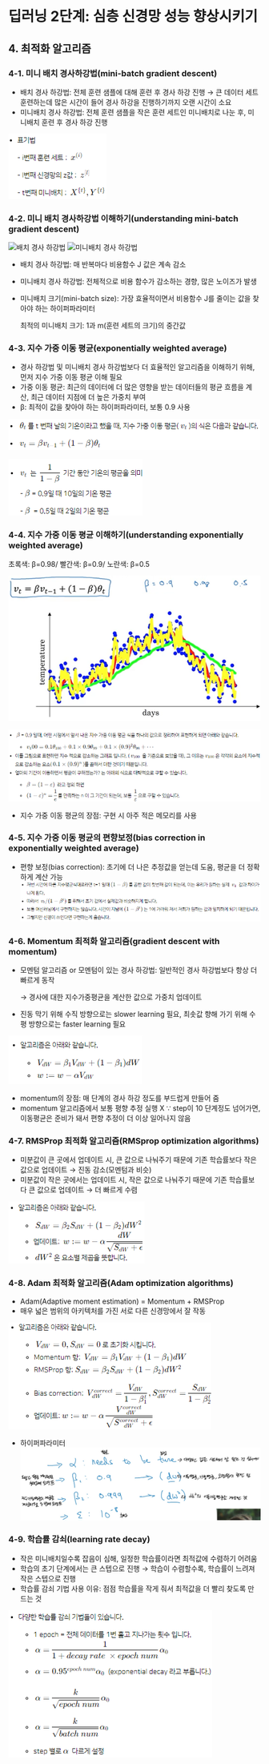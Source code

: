 # 딥러닝 2단계: 심층 신경망 성능 향상시키기
## 4. 최적화 알고리즘
### 4-1. 미니 배치 경사하강법(mini-batch gradient descent)
- 배치 경사 하강법: 전체 훈련 샘플에 대해 훈련 후 경사 하강 진행 → 큰 데이터 세트 훈련하는데 많은 시간이 들어 경사 하강을 진행하기까지 오랜 시간이 소요
- 미니배치 경사 하강법: 전체 훈련 샘플을 작은 훈련 세트인 미니배치로 나눈 후, 미니배치 훈련 후 경사 하강 진행
  
![표기법](https://github.com/seoyeonkim3/Euron-Intermediate-study/blob/Week10/images/%EB%AF%B8%EB%8B%88%20%EB%B0%B0%EC%B9%98%20%ED%91%9C%EA%B8%B0%EB%B2%95.png?raw=true)

### 4-2. 미니 배치 경사하강법 이해하기(understanding mini-batch gradient descent)
![배치 경사 하강법](https://cphinf.pstatic.net/mooc/20180627_125/15300885625555rVb5_PNG/1.PNG?type=w760)
![미니배치 경사 하강법](https://cphinf.pstatic.net/mooc/20180627_148/1530088578609dbWSW_PNG/2.PNG?type=w760)
- 배치 경사 하강법: 매 반복마다 비용함수 J 값은 계속 감소
- 미니배치 경사 하강법: 전체적으로 비용 함수가 감소하는 경향, 많은 노이즈가 발생

- 미니배치 크기(mini-batch size): 가장 효율적이면서 비용함수 J를 줄이는 값을 찾아야 하는 하이퍼파라미터
  
  최적의 미니배치 크기: 1과 m(훈련 세트의 크기)의 중간값

### 4-3. 지수 가중 이동 평균(exponentially weighted average)
- 경사 하강법 및 미니배치 경사 하강법보다 더 효율적인 알고리즘을 이해하기 위해, 먼저 지수 가중 이동 평균 이해 필요
- 가중 이동 평균: 최근의 데이터에 더 많은 영향을 받는 데이터들의 평균 흐름을 계산, 최근 데이터 지점에 더 높은 가중치 부여
- β: 최적이 값을 찾아야 하는 하이퍼파라미터, 보통 0.9 사용
  
![식](https://github.com/seoyeonkim3/Euron-Intermediate-study/blob/Week10/images/4-3.%20%EC%A7%80%EC%88%98%20%EA%B0%80%EC%A4%91%20%EC%9D%B4%EB%8F%99%20%ED%8F%89%EA%B7%A0%20%EC%8B%9D.png?raw=true)

![vt의미](https://github.com/seoyeonkim3/Euron-Intermediate-study/blob/Week10/images/4-3.%20vt%EC%9D%98%EB%AF%B8.png?raw=true)

### 4-4. 지수 가중 이동 평균 이해하기(understanding exponentially weighted average)
초록색: β=0.98/  빨간색: β=0.9/  노란색: β=0.5

![그래프](https://github.com/seoyeonkim3/Euron-Intermediate-study/blob/Week10/images/4-4.%20%EA%B7%B8%EB%9E%98%ED%94%84.png?raw=true)

![학습내용](https://github.com/seoyeonkim3/Euron-Intermediate-study/blob/Week10/images/4-4.%20%ED%95%99%EC%8A%B5%20%EB%82%B4%EC%9A%A9.png?raw=true)

- 지수 가중 이동 평균의 장점: 구현 시 아주 적은 메모리를 사용

### 4-5. 지수 가중 이동 평균의 편향보정(bias correction in exponentially weighted average)
- 편향 보정(bias correction): 초기에 더 나은 추정값을 얻는데 도움, 평균을 더 정확하게 계산 가능
![학습내용](https://github.com/seoyeonkim3/Euron-Intermediate-study/blob/Week10/images/4-5.%20%ED%95%99%EC%8A%B5%EB%82%B4%EC%9A%A91.png?raw=true)

### 4-6. Momentum 최적화 알고리즘(gradient descent with momentum)
- 모멘텀 알고리즘 or 모멘텀이 있는 경사 하강법: 일반적인 경사 하강법보다 항상 더 빠르게 동작
  
  → 경사에 대한 지수가중평균을 계산한 값으로 가중치 업데이트

- 진동 막기 위해 수직 방향으로는 slower learning 필요, 최솟값 향해 가기 위해 수평 방향으로는 faster learning 필요
  
![알고리즘](https://github.com/seoyeonkim3/Euron-Intermediate-study/blob/Week10/images/4-6.%20%EC%95%8C%EA%B3%A0%EB%A6%AC%EC%A6%98.png?raw=true)

- momentum의 장점: 매 단계의 경사 하강 정도를 부드럽게 만들어 줌
- momentum 알고리즘에서 보통 평향 추정 실행 X ∵ step이 10 단계정도 넘어가면, 이동평균은 준비가 돼서 편향 추정이 더 이상 일어나지 않음

### 4-7. RMSProp 최적화 알고리즘(RMSprop optimization algorithms)
- 미분값이 큰 곳에서 업데이트 시, 큰 값으로 나눠주기 때문에 기존 학습률보다 작은 값으로 업데이트 → 진동 감소(모멘텀과 비슷)
- 미분값이 작은 곳에서는 업데이트 시, 작은 값으로 나눠주기 때문에 기존 학습률보다 큰 값으로 업데이트 → 더 빠르게 수렴
  
![알고리즘](https://github.com/seoyeonkim3/Euron-Intermediate-study/blob/Week10/images/4-7.%20%EC%95%8C%EA%B3%A0%EB%A6%AC%EC%A6%98.png?raw=true)

### 4-8. Adam 최적화 알고리즘(Adam optimization algorithms)
- Adam(Adaptive moment estimation) = Momentum + RMSProp
- 매우 넓은 범위의 아키텍처를 가진 서로 다른 신경망에서 잘 작동

![알고리즘](https://github.com/seoyeonkim3/Euron-Intermediate-study/blob/Week10/images/4-8.%20%EC%95%8C%EA%B3%A0%EB%A6%AC%EC%A6%98.png?raw=true)

- 하이퍼파라미터
![하이퍼파라미터](https://github.com/seoyeonkim3/Euron-Intermediate-study/blob/Week10/images/4-8.%20%ED%95%98%EC%9D%B4%ED%8D%BC%ED%8C%8C%EB%9D%BC%EB%AF%B8%ED%84%B0.jpg?raw=true)

### 4-9. 학습률 감쇠(learning rate decay)
- 작은 미니배치일수록 잡음이 심해, 일정한 학습률이라면 최적값에 수렴하기 어려움
- 학습의 초기 단계에서는 큰 스텝으로 진행 → 학습이 수렴할수록, 학습률이 느려져 작은 스텝으로 진행
- 학습률 감쇠 기법 사용 이유: 점점 학습률을 작게 줘서 최적값을 더 빨리 찾도록 만드는 것

![다양한 학습률 감쇠 기법](https://github.com/seoyeonkim3/Euron-Intermediate-study/blob/Week10/images/4-9.%20%EB%8B%A4%EC%96%91%ED%95%9C%20%ED%95%99%EC%8A%B5%EB%A5%A0%20%EA%B0%90%EC%87%A0%20%EA%B8%B0%EB%B2%95.png?raw=true)

